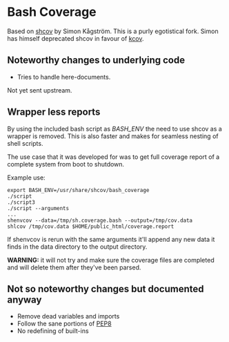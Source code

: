 Bash Coverage
=============

Based on [shcov](http://shcov.googlecode.com "A gcov and lcov coverage test tool for bourne shell / bash scripts") by Simon Kågström.
This is a purly egotistical fork. Simon has himself deprecated shcov in favour of [kcov](http://simonkagstrom.github.io/kcov/).

Noteworthy changes to underlying code
-------------------------------------
* Tries to handle here-documents.

Not yet sent upstream.

Wrapper less reports
--------------------
By using the included bash script as *BASH_ENV* the need to use shcov as a
wrapper is removed. This is also faster and makes for seamless nesting of
shell scripts.

The use case that it was developed for was to get full coverage report of
a complete system from boot to shutdown.

Example use:

	export BASH_ENV=/usr/share/shcov/bash_coverage
	./script
	./script3
	./script --arguments
	...
	shenvcov --data=/tmp/sh.coverage.bash --output=/tmp/cov.data
	shlcov /tmp/cov.data $HOME/public_html/coverage.report

If shenvcov is rerun with the same arguments it'll append any new data it
finds in the data directory to the output directory.

**WARNING:** it will not try and make sure the coverage files are completed
and will delete them after they've been parsed.

Not so noteworthy changes but documented anyway
-----------------------------------------------
* Remove dead variables and imports
* Follow the sane portions of [PEP8](http://www.python.org/dev/peps/pep-0008/)
* No redefining of built-ins

